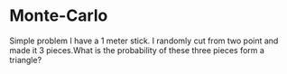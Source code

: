 # Monte-Carlo
Simple problem
I have a 1 meter stick. I randomly cut from two point and made it 3 pieces.What is the probability of these three pieces form a triangle?
